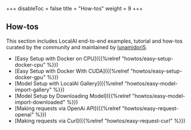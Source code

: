 +++
disableToc = false
title = "How-tos"
weight = 9
+++

## How-tos

This section includes LocalAI end-to-end examples, tutorial and how-tos curated by the community and maintained by [lunamidori5](https://github.com/lunamidori5).

- [Easy Setup with Docker on CPU]({{%relref "howtos/easy-setup-docker-cpu" %}})
- [Easy Setup with Docker With CUDA]({{%relref "howtos/easy-setup-docker-gpu" %}})
- [Model Setup with LocalAI Gallery]({{%relref "howtos/easy-model-import-gallery" %}})
- [Model Setup by Downloading Model]({{%relref "howtos/easy-model-import-downloaded" %}})
- [Making requests via OpenAi API]({{%relref "howtos/easy-request-openai" %}})
- [Making requests via Curl]({{%relref "howtos/easy-request-curl" %}})
